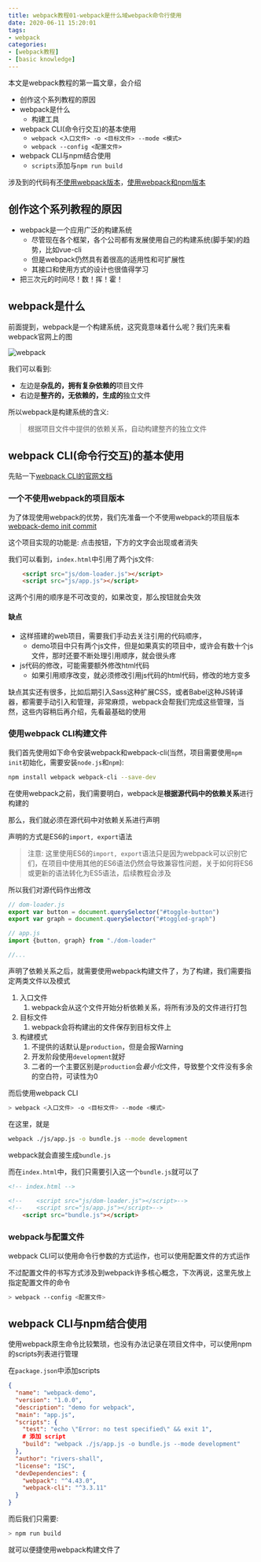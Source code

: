 ```yaml
---
title: webpack教程01-webpack是什么域webpack命令行使用
date: 2020-06-11 15:20:01
tags:
- webpack
categories:
- [webpack教程]
- [basic knowledge]
---
```


本文是webpack教程的第一篇文章，会介绍

- 创作这个系列教程的原因
- webpack是什么
  - 构建工具
- webpack CLI(命令行交互)的基本使用
  - `webpack <入口文件> -o <目标文件> --mode <模式>`
  - `webpack --config <配置文件>`
- webpack CLI与npm结合使用
  - `scripts`添加与`npm run build`

涉及到的代码有[不使用webpack版本](https://github.com/Rivers-Shall/webpack-demo/tree/45285d4873a2b62c4e5808d158aa6dfe9b71bf14)，[使用webpack和npm版本](https://github.com/Rivers-Shall/webpack-demo/tree/44a3c5436a1b85916a23a37d6903865df2437026)
<!-- more -->

## 创作这个系列教程的原因

- webpack是一个应用广泛的构建系统
  - 尽管现在各个框架，各个公司都有发展使用自己的构建系统(脚手架)的趋势，比如vue-cli
  - 但是webpack仍然具有着很高的适用性和可扩展性
  - 其接口和使用方式的设计也很值得学习
- 把三次元的时间尽！数！挥！霍！

## webpack是什么

前面提到，webpack是一个构建系统，这究竟意味着什么呢？我们先来看webpack官网上的图

![webpack](webpack.png)

我们可以看到:

- 左边是**杂乱的，拥有复杂依赖的**项目文件
- 右边是**整齐的，无依赖的，生成的**独立文件

所以webpack是构建系统的含义:

> 根据项目文件中提供的依赖关系，自动构建整齐的独立文件

## webpack CLI(命令行交互)的基本使用

先贴一下[webpack CLI的官网文档](https://webpack.js.org/api/cli/)

### 一个不使用webpack的项目版本

为了体现使用webpack的优势，我们先准备一个不使用webpack的项目版本 [webpack-demo init commit](https://github.com/Rivers-Shall/webpack-demo/tree/45285d4873a2b62c4e5808d158aa6dfe9b71bf14)

这个项目实现的功能是: 点击按钮，下方的文字会出现或者消失

我们可以看到，`index.html`中引用了两个js文件:

```html
    <script src="js/dom-loader.js"></script>
    <script src="js/app.js"></script>
```

这两个引用的顺序是不可改变的，如果改变，那么按钮就会失效

#### 缺点

- 这样搭建的web项目，需要我们手动去关注引用的代码顺序，
  - demo项目中只有两个js文件，但是如果真实的项目中，或许会有数十个js文件，那时还要不断处理引用顺序，就会很头疼
- js代码的修改，可能需要额外修改html代码
  - 如果引用顺序改变，就必须修改引用js代码的html代码，修改的地方变多

缺点其实还有很多，比如后期引入Sass这种扩展CSS，或者Babel这种JS转译器，都需要手动引入和管理，非常麻烦，webpack会帮我们完成这些管理，当然，这些内容稍后再介绍，先看最基础的使用

### 使用webpack CLI构建文件

我们首先使用如下命令安装webpack和webpack-cli(当然，项目需要使用`npm init`初始化，需要安装`node.js`和`npm`):

```bash
npm install webpack webpack-cli --save-dev
```

在使用webpack之前，我们需要明白，webpack是**根据源代码中的依赖关系**进行构建的

那么，我们就必须在源代码中对依赖关系进行声明

声明的方式是ES6的`import, export`语法

> 注意: 这里使用ES6的`import, export`语法只是因为webpack可以识别它们，在项目中使用其他的ES6语法仍然会导致兼容性问题，关于如何将ES6或更新的语法转化为ES5语法，后续教程会涉及

所以我们对源代码作出修改

```js
// dom-loader.js
export var button = document.querySelector("#toggle-button")
export var graph = document.querySelector("#toggled-graph")
```

```js
// app.js
import {button, graph} from "./dom-loader"

//...
```

声明了依赖关系之后，就需要使用webpack构建文件了，为了构建，我们需要指定两类文件以及模式

1. 入口文件
   1. webpack会从这个文件开始分析依赖关系，将所有涉及的文件进行打包
2. 目标文件
   1. webpack会将构建出的文件保存到目标文件上
3. 构建模式
   1. 不提供的话默认是`production`，但是会报Warning
   2. 开发阶段使用`development`就好
   3. 二者的一个主要区别是`production`会*最小化*文件，导致整个文件没有多余的空白符，可读性为0

而后使用webpack CLI

```bash
> webpack <入口文件> -o <目标文件> --mode <模式>
```

在这里，就是

```bash
webpack ./js/app.js -o bundle.js --mode development
```

webpack就会直接生成`bundle.js`

而在`index.html`中，我们只需要引入这一个`bundle.js`就可以了

```html
<!-- index.html -->

<!--    <script src="js/dom-loader.js"></script>-->
<!--    <script src="js/app.js"></script>-->
    <script src="bundle.js"></script>
```

### webpack与配置文件

webpack CLI可以使用命令行参数的方式运作，也可以使用配置文件的方式运作

不过配置文件的书写方式涉及到webpack许多核心概念，下次再说，这里先放上指定配置文件的命令

```bash
> webpack --config <配置文件>
```

## webpack CLI与npm结合使用

使用webpack原生命令比较繁琐，也没有办法记录在项目文件中，可以使用npm的scripts列表进行管理

在`package.json`中添加scripts

```json
{
  "name": "webpack-demo",
  "version": "1.0.0",
  "description": "demo for webpack",
  "main": "app.js",
  "scripts": {
    "test": "echo \"Error: no test specified\" && exit 1",
    # 添加 script
    "build": "webpack ./js/app.js -o bundle.js --mode development"
  },
  "author": "rivers-shall",
  "license": "ISC",
  "devDependencies": {
    "webpack": "^4.43.0",
    "webpack-cli": "^3.3.11"
  }
}

```

而后我们只需要:

```bash
> npm run build
```

就可以便捷使用webpack构建文件了

